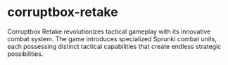 # corruptbox-retake
Corruptbox Retake revolutionizes tactical gameplay with its innovative combat system. The game introduces specialized Sprunki combat units, each possessing distinct tactical capabilities that create endless strategic possibilities.
